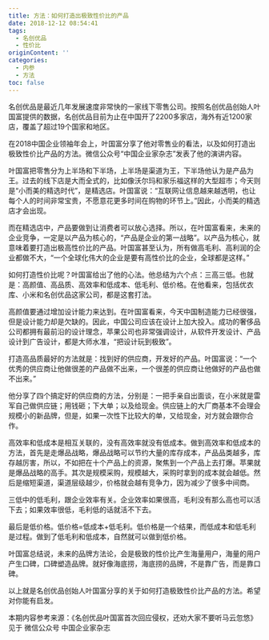 ```yaml
---
title: 方法：如何打造出极致性价比的产品
date: 2018-12-12 08:54:41
tags:
  - 名创优品
  - 性价比
originContent: ''
categories:
  - 内参
  - 方法
toc: false
---
```

名创优品是最近几年发展速度非常快的一家线下零售公司。按照名创优品创始人叶国富提供的数据，名创优品目前为止在中国开了2200多家店，海外有近1200家店，覆盖了超过19个国家和地区。

在2018中国企业领袖年会上，叶国富分享了他对零售业的看法，以及如何打造出极致性价比产品的方法。微信公众号“中国企业家杂志”发表了他的演讲内容。

叶国富把零售分为上半场和下半场，上半场是渠道为王，下半场他认为是产品为王。过去的线下店是大而全式的，比如像沃尔玛和家乐福这样的大型超市；今天则是“小而美的精选时代”，是精选店。叶国富说：“互联网让信息越来越透明，也让每个人的时间非常宝贵，不愿意花更多时间在购物的环节上。”因此，小而美的精选店才会出现。

而在精选店中，产品要做到让消费者可以放心选择。所以，在叶国富看来，未来的企业竞争，一定是以产品为核心的，“产品是企业的第一战略”。以产品为核心，就意味着要打造出极高性价比的产品。叶国富甚至认为，所有做高毛利、高利润的企业都做不大，“一个全球化伟大的企业是要有高性价比的企业，全球都是这样。”

如何打造性价比呢？叶国富给出了他的心法。他总结为六个点：三高三低。也就是：高颜值、高品质、高效率和低成本、低毛利、低价格。在他看来，包括优衣库、小米和名创优品这家公司，都是这套打法。

高颜值要通过增加设计能力来达到。在叶国富看来，今天中国制造能力已经很强，但是设计能力却是欠缺的。因此，中国公司应该在设计上加大投入。成功的奢侈品公司都拥有最前沿的设计理念，苹果公司也非常强调设计，从软件开发设计、产品设计到广告设计，都是大师水准，“把设计玩到极致”。

打造高品质最好的方法就是：找到好的供应商，开发好的产品。叶国富说：“一个优秀的供应商让他做很差的产品做不出来，一个很差的供应商让他做好的产品也做不出来。”

他分享了四个搞定好的供应商的方法，分别是：一把手亲自出面谈，在小米就是雷军自己做供应链；用钱砸；下大单；以及给现金。供应链上的大厂商基本不会理会规模小的新品牌，但是，如果一次性下比较大的单，又给现金，对方就会跟你合作。

高效率和低成本是相互关联的，没有高效率就没有低成本。做到高效率和低成本的方法，首先是走爆品战略，爆品战略可以节约大量的库存成本，产品品类越多，库存越厉害，所以，不如把在十个产品上的资源，聚焦到一个产品上去打爆。苹果就是爆品战略的高手。其次是规模采购，规模越大，采购时拿到的成本就会越低。然后是缩短渠道，渠道层级越少，价格就会越有竞争力，因为减少了很多中间商。

三低中的低毛利，跟企业效率有关。企业效率如果很高，毛利没有那么高也可以活下去；如果效率很低，毛利低的话就活不下去。

最后是低价格。低价格=低成本+低毛利。低价格是一个结果，而低成本和低毛利是过程。做到了低毛利和低成本，自然就可以做到低价格。

叶国富总结说，未来的品牌方法论，会是极致的性价比产生海量用户，海量的用户产生口碑，口碑塑造品牌。就好像海底捞，海底捞的品牌，不是靠广告，而是靠口碑。

以上就是名创优品创始人叶国富分享的关于如何打造极致性价比产品的方法。希望对你能有启发。

本期内容参考来源：《名创优品叶国富首次回应侵权，还劝大家不要听马云忽悠》
见于 微信公众号 中国企业家杂志